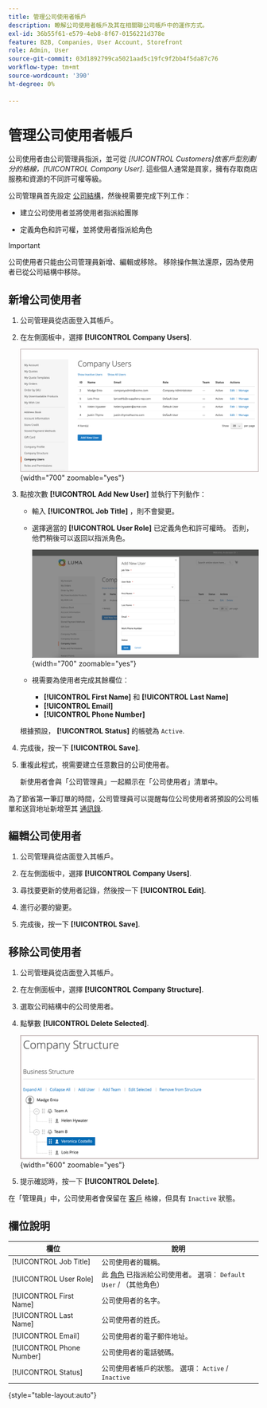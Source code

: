```yaml
---
title: 管理公司使用者帳戶
description: 瞭解公司使用者帳戶及其在相關聯公司帳戶中的運作方式。
exl-id: 36b55f61-e579-4eb8-8f67-0156221d378e
feature: B2B, Companies, User Account, Storefront
role: Admin, User
source-git-commit: 03d1892799ca5021aad5c19fc9f2bb4f5da87c76
workflow-type: tm+mt
source-wordcount: '390'
ht-degree: 0%

---
```


# 管理公司使用者帳戶

公司使用者由公司管理員指派，並可從 _[!UICONTROL Customers]_依客戶型別劃分的格線，_[!UICONTROL Company User]_. 這些個人通常是買家，擁有存取商店服務和資源的不同許可權等級。

公司管理員首先設定 [公司結構](account-company-structure.md)，然後視需要完成下列工作：

- 建立公司使用者並將使用者指派給團隊

- 定義角色和許可權，並將使用者指派給角色

>[!IMPORTANT]
>
>公司使用者只能由公司管理員新增、編輯或移除。 移除操作無法還原，因為使用者已從公司結構中移除。

## 新增公司使用者

1. 公司管理員從店面登入其帳戶。

1. 在左側面板中，選擇 **[!UICONTROL Company Users]**.

   ![公司使用者](./assets/company-users-list-storefront.png){width="700" zoomable="yes"}

1. 點按次數 **[!UICONTROL Add New User]** 並執行下列動作：

   - 輸入 **[!UICONTROL Job Title]** ，則不會變更。

   - 選擇適當的 **[!UICONTROL User Role]** 已定義角色和許可權時。 否則，他們稍後可以返回以指派角色。

     ![新增使用者](./assets/company-structure-users-add.png){width="700" zoomable="yes"}

   - 視需要為使用者完成其餘欄位：

      - **[!UICONTROL First Name]** 和 **[!UICONTROL Last Name]**
      - **[!UICONTROL Email]**
      - **[!UICONTROL Phone Number]**

   根據預設， **[!UICONTROL Status]** 的帳號為 `Active`.

1. 完成後，按一下 **[!UICONTROL Save]**.

1. 重複此程式，視需要建立任意數目的公司使用者。

   新使用者會與「公司管理員」一起顯示在「公司使用者」清單中。

為了節省第一筆訂單的時間，公司管理員可以提醒每位公司使用者將預設的公司帳單和送貨地址新增至其 [通訊錄](../customers/account-dashboard-address-book.md).

## 編輯公司使用者

1. 公司管理員從店面登入其帳戶。

1. 在左側面板中，選擇 **[!UICONTROL Company Users]**.

1. 尋找要更新的使用者記錄，然後按一下 **[!UICONTROL Edit]**.

1. 進行必要的變更。

1. 完成後，按一下 **[!UICONTROL Save]**.

## 移除公司使用者

1. 公司管理員從店面登入其帳戶。

1. 在左側面板中，選擇 **[!UICONTROL Company Structure]**.

1. 選取公司結構中的公司使用者。

1. 點擊數 **[!UICONTROL Delete Selected]**.

   ![刪除使用者](./assets/company-structure-delete-user.png){width="600" zoomable="yes"}

1. 提示確認時，按一下 **[!UICONTROL Delete]**.

在「管理員」中，公司使用者會保留在 [客戶](../customers/customers-all.md) 格線，但具有 `Inactive` 狀態。

## 欄位說明

| 欄位 | 說明 |
|--------------|---------------|
| [!UICONTROL Job Title] | 公司使用者的職稱。 |
| [!UICONTROL User Role] | 此 [角色](account-company-roles-permissions.md) 已指派給公司使用者。 選項： `Default User` / （其他角色） |
| [!UICONTROL First Name] | 公司使用者的名字。 |
| [!UICONTROL Last Name] | 公司使用者的姓氏。 |
| [!UICONTROL Email] | 公司使用者的電子郵件地址。 |
| [!UICONTROL Phone Number] | 公司使用者的電話號碼。 |
| [!UICONTROL Status] | 公司使用者帳戶的狀態。 選項： `Active` / `Inactive` |

{style="table-layout:auto"}
